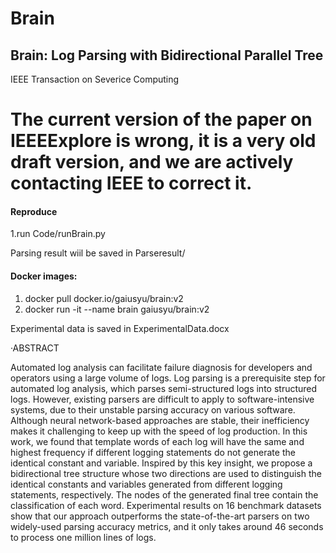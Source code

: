 # Brain
## Brain: Log Parsing with Bidirectional Parallel Tree
IEEE Transaction on Severice Computing

# The current version of the paper on IEEEExplore is wrong, it is a very old draft version, and we are actively contacting IEEE to correct it. 

#### Reproduce

1.run  Code/runBrain.py

Parsing result wiil be saved in Parseresult/

#### Docker images:
1. docker pull docker.io/gaiusyu/brain:v2
2. docker run -it --name brain gaiusyu/brain:v2

Experimental data is saved in ExperimentalData.docx

·ABSTRACT

Automated log analysis can facilitate failure diagnosis for developers and operators using a large volume of logs. Log
parsing is a prerequisite step for automated log analysis, which parses semi-structured logs into structured logs. However, existing
parsers are difficult to apply to software-intensive systems, due to their unstable parsing accuracy on various software. Although neural
network-based approaches are stable, their inefficiency makes it challenging to keep up with the speed of log production. In this work,
we found that template words of each log will have the same and highest frequency if different logging statements do not generate the
identical constant and variable. Inspired by this key insight, we propose a bidirectional tree structure whose two directions are used to
distinguish the identical constants and variables generated from different logging statements, respectively. The nodes of the generated
final tree contain the classification of each word. Experimental results on 16 benchmark datasets show that our approach outperforms
the state-of-the-art parsers on two widely-used parsing accuracy metrics, and it only takes around 46 seconds to process one million
lines of logs.
